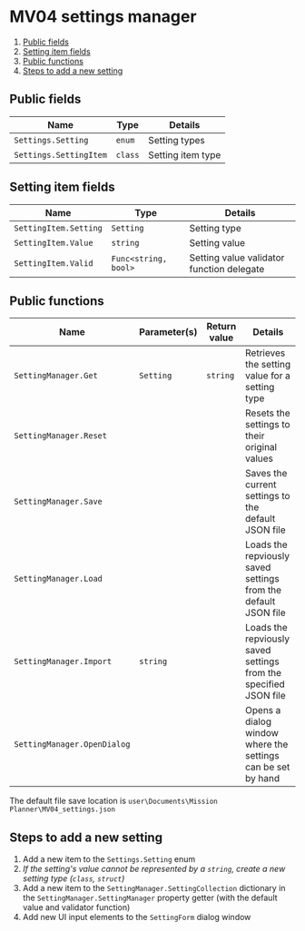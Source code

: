 # MV04 settings manager<!-- omit from toc -->

1. [Public fields](#public-fields)
2. [Setting item fields](#setting-item-fields)
3. [Public functions](#public-functions)
4. [Steps to add a new setting](#steps-to-add-a-new-setting)

## Public fields

| Name | Type | Details |
| --- | --- | --- |
| `Settings.Setting` | `enum` | Setting types |
| `Settings.SettingItem` | `class` | Setting item type |

## Setting item fields

| Name | Type | Details |
| --- | --- | --- |
| `SettingItem.Setting` | `Setting` | Setting type |
| `SettingItem.Value` | `string` | Setting value |
| `SettingItem.Valid` | `Func<string, bool>` | Setting value validator function delegate |

## Public functions

| Name | Parameter(s) | Return value | Details |
| --- | --- | --- | --- |
| `SettingManager.Get` | `Setting` | `string` | Retrieves the setting value for a setting type |
| `SettingManager.Reset` | | | Resets the settings to their original values |
| `SettingManager.Save` | | | Saves the current settings to the default JSON file |
| `SettingManager.Load` | | | Loads the repviously saved settings from the default JSON file |
| `SettingManager.Import` | `string` | | Loads the repviously saved settings from the specified JSON file |
| `SettingManager.OpenDialog` | | | Opens a dialog window where the settings can be set by hand |

The default file save location is `user\Documents\Mission Planner\MV04_settings.json`

## Steps to add a new setting

1. Add a new item to the `Settings.Setting` enum
2. *If the setting's value cannot be represented by a `string`, create a new setting type (`class`, `struct`)*
3. Add a new item to the `SettingManager.SettingCollection` dictionary in the `SettingManager.SettingManager` property getter (with the default value and validator function)
4. Add new UI input elements to the `SettingForm` dialog window
